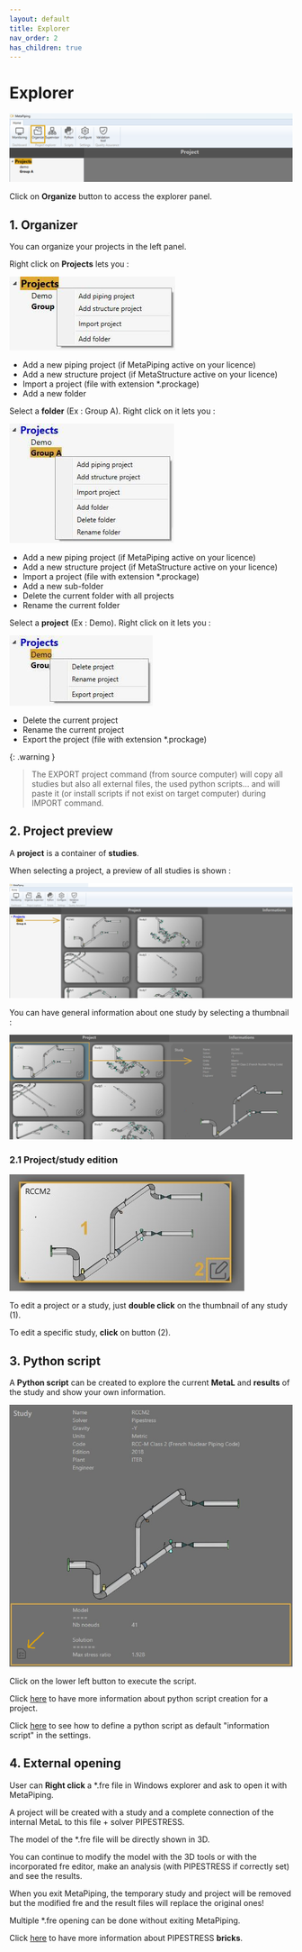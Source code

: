 ```yaml
---
layout: default
title: Explorer
nav_order: 2
has_children: true
---
```


# Explorer

![Image](../Images/Explorer1.png)

Click on **Organize** button to access the explorer panel.

## 1. Organizer

You can organize your projects in the left panel.

Right click on **Projects** lets you :

![Image](../Images/Explorer2.jpg)

- Add a new piping project (if MetaPiping active on your licence)
- Add a new structure project (if MetaStructure active on your licence)
- Import a project (file with extension *.prockage)
- Add a new folder

Select a **folder** (Ex : Group A). Right click on it lets you :

![Image](../Images/Explorer3.jpg)

- Add a new piping project (if MetaPiping active on your licence)
- Add a new structure project (if MetaStructure active on your licence)
- Import a project (file with extension *.prockage)
- Add a new sub-folder
- Delete the current folder with all projects
- Rename the current folder

Select a **project** (Ex : Demo). Right click on it lets you :

![Image](../Images/Explorer4.jpg)

- Delete the current project
- Rename the current project
- Export the project (file with extension *.prockage)

{: .warning }
>The EXPORT project command (from source computer) will copy all studies but also all external files, the used python scripts... and will paste it (or install scripts if not exist on target computer) during IMPORT command.

## 2. Project preview

A **project** is a container of **studies**.

When selecting a project, a preview of all studies is shown :

![Image](../Images/Explorer5.png)

You can have general information about one study by selecting a thumbnail :

![Image](../Images/Explorer6.jpg)

### 2.1 Project/study edition

![Image](../Images/Explorer8.jpg)

To edit a project or a study, just **double click** on the thumbnail of any study (1).

To edit a specific study, **click** on button (2).

## 3. Python script

A **Python script** can be created to explore the current **MetaL** and **results** of the study and show your own information.

![Image](../Images/Explorer7.png)

Click on the lower left button to execute the script.

Click [here](https://documentation.metapiping.com/Python/Info.html) to have more information about python script creation for a project.

Click [here](https://documentation.metapiping.com/Settings/General.html) to see how to define a python script as default "information script" in the settings.

## 4. External opening

User can **Right click** a *.fre file in Windows explorer and ask to open it with MetaPiping.

A project will be created with a study and a complete connection of the internal MetaL to this file + solver PIPESTRESS.

The model of the *.fre file will be directly shown in 3D.

You can continue to modify the model with the 3D tools or with the incorporated fre editor, make an analysis (with PIPESTRESS if correctly set) and see the results.

When you exit MetaPiping, the temporary study and project will be removed but the modified fre and the result files will replace the original ones!

Multiple *.fre opening can be done without exiting MetaPiping.

Click [here](https://documentation.metapiping.com/Explorer/Study.html#35-pipestress) to have more information about PIPESTRESS **bricks**.